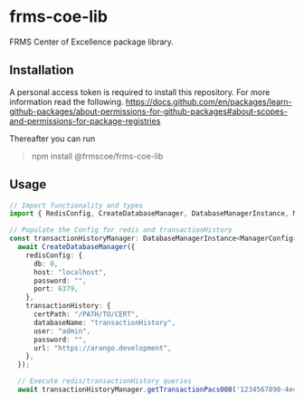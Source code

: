 # frms-coe-lib

FRMS Center of Excellence package library.

## Installation

A personal access token is required to install this repository. For more information read the following.
https://docs.github.com/en/packages/learn-github-packages/about-permissions-for-github-packages#about-scopes-and-permissions-for-package-registries

Thereafter you can run 
  > npm install @frmscoe/frms-coe-lib

## Usage

```ts
// Import functionality and types
import { RedisConfig, CreateDatabaseManager, DatabaseManagerInstance, ManagerConfig, TransactionHistoryDB} from "@frmscoe/frms-coe-lib/lib";

// Populate the Config for redis and transactionHistory
const transactionHistoryManager: DatabaseManagerInstance<ManagerConfig> =
  await CreateDatabaseManager({
    redisConfig: {
      db: 0,
      host: "localhost",
      password: "",
      port: 6379,
    },
    transactionHistory: {
      certPath: "/PATH/TO/CERT",
      databaseName: "transactionHistory",
      user: "admin",
      password: "",
      url: "https://arango.development",
    },
  });

  // Execute redis/transactionHistory queries
  await transactionHistoryManager.getTransactionPacs008('1234567890-4e48-8f50-fc52942b3425')
```
